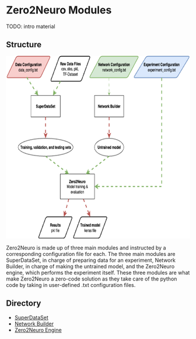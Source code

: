 # Zero2Neuro Modules

TODO: intro material

## Structure
<img SRC="../../images/zero2neuro_structure.png" height="500" alt="Zero2Neuro Structure">  
  
Zero2Neuro is made up of three main modules and instructed by a corresponding configuration file for each. The three main modules are SuperDataSet, in charge of preparing data for an experiment, Network Builder, in charge of making the untrained model, and the Zero2Neuro engine, which performs the experiment itself. These three modules are what make Zero2Neuro a zero-code solution as they take care of the python code by taking in user-defined .txt configuration files.  
  
## Directory
- [SuperDataSet](superdataset/index.md)
- [Network Builder](networkbuilder/index.md)
- [Zero2Neuro Engine](engine/index.md)

